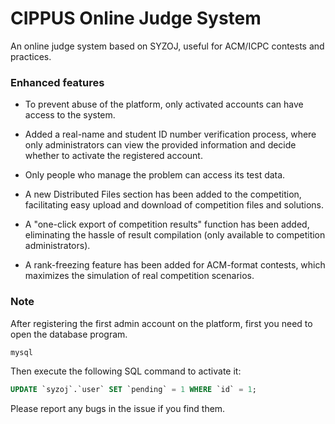 # CIPPUS Online Judge System

An online judge system based on SYZOJ, useful for ACM/ICPC contests and practices.

### Enhanced features

- To prevent abuse of the platform, only activated accounts can have access to the system.

- Added a real-name and student ID number verification process, where only administrators can view the provided information and decide whether to activate the registered account.

- Only people who manage the problem can access its test data.

- A new Distributed Files section has been added to the competition, facilitating easy upload and download of competition files and solutions.

- A "one-click export of competition results" function has been added, eliminating the hassle of result compilation (only available to competition administrators).

- A rank-freezing feature has been added for ACM-format contests, which maximizes the simulation of real competition scenarios.

### Note

After registering the first admin account on the platform, first you need to open the database program.

```bash
mysql
```

Then execute the following SQL command to activate it:

```sql
UPDATE `syzoj`.`user` SET `pending` = 1 WHERE `id` = 1;
```

Please report any bugs in the issue if you find them.
